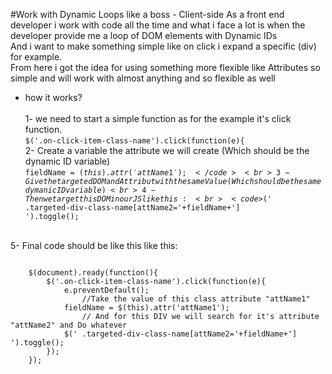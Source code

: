 #Work with Dynamic Loops like a boss - Client-side 
As a front end developer i work with code all the time and what i face a lot is when the developer provide me a loop of DOM elements with Dynamic IDs <br>And i want to make something simple like on click i expand a specific (div) for example.<br>From here i got the idea for using something more flexible like Attributes so simple and will work with almost anything and so flexible as well
<br>
- how it works?<br>
<br>1- we need to start a simple function as for the example it's click function.
<br><code>$('.on-click-item-class-name').click(function(e){</code>
<br>2- Create a variable the attribute we will create (Which should be the dynamic ID variable)
<br><code>fieldName = $(this).attr('attName1');</code>
<br>3- Give the targeted DOM and Attribut with the same Value (Which should be the same dymanic ID variable)
<br>4- Then we target this DOM in our JS like this:
<br><code>$(' .targeted-div-class-name[attName2='+fieldName+'] ').toggle();</code>

<br>5- Final code should be like this like this:


<code>
	$(document).ready(function(){
	    $('.on-click-item-class-name').click(function(e){
	        e.preventDefault();
	            //Take the value of this class attribute "attName1" 
	        fieldName = $(this).attr('attName1');
	            // And for this DIV we will search for it's attribute "attName2" and Do whatever
	        $(' .targeted-div-class-name[attName2='+fieldName+'] ').toggle();
	    });
	});
</code>